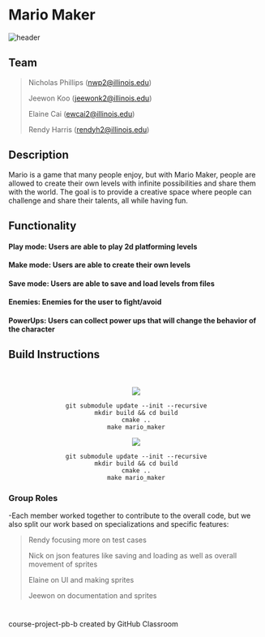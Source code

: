 # Mario Maker



![header](https://capsule-render.vercel.app/api?type=soft&&color=timeAuto&height=200&section=header&text=Mario%20Maker&fontSize=60&fontAlignY=43&desc=CS+222+@+Software+Design+Lab+Project&descAlign=50&descAlignY=70&animation=twinkling)

## 

## Team 
> Nicholas Phillips (nwp2@illinois.edu)
>
> Jeewon Koo (jeewonk2@illinois.edu)
> 
> Elaine Cai (ewcai2@illinois.edu)
> 
> Rendy Harris (rendyh2@illinois.edu)

## Description 

Mario is a game that many people enjoy, but with Mario Maker, people are allowed to create their own levels with infinite possibilities and share them with the world. The goal is to provide a creative space where people can challenge and share their talents, all while having fun.


## Functionality 

#### Play mode: Users are able to play 2d platforming levels
#### Make mode: Users are able to create their own levels
#### Save mode: Users are able to save and load levels from files
#### Enemies: Enemies for the user to fight/avoid
#### PowerUps: Users can collect power ups that will change the behavior of the character

## Build Instructions

<div align=center>

</br></br>
<img src="https://img.shields.io/badge/Windows-0078D6?style=for-the-badge&logo=Windows&logoColor=white"></br>
```
git submodule update --init --recursive
mkdir build && cd build
cmake ..
make mario_maker
```
<img src="https://img.shields.io/badge/mac%20OS-000000?style=for-the-badge&logo=MacOS&logoColor=white"></br>

```
git submodule update --init --recursive
mkdir build && cd build
cmake ..
make mario_maker
```

</div>

### Group Roles

-Each member worked together to contribute to the overall code, but we also split our work based on specializations and specific features:
> Rendy focusing more on test cases
> 
> Nick on json features like saving and loading as well as overall movement of sprites
> 
> Elaine on UI and making sprites
>
> Jeewon on documentation and sprites


#
course-project-pb-b created by GitHub Classroom

